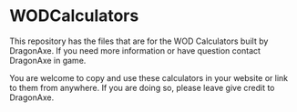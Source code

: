# WODCalculators
This repository has the files that are for the WOD Calculators built by DragonAxe.  If you need more information or have question contact DragonAxe in game.

You are welcome to copy and use these calculators in your website or link to them from anywhere.  If you are doing so, please leave give credit to DragonAxe.

